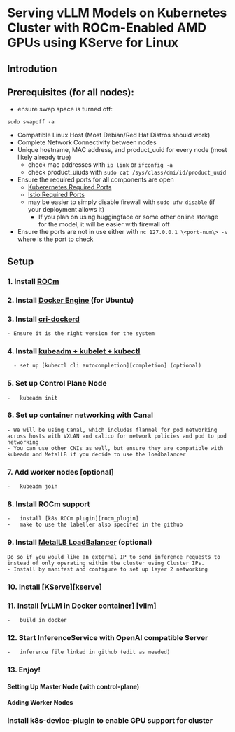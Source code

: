 # Serving vLLM Models on Kubernetes Cluster with ROCm-Enabled AMD GPUs using KServe for Linux

## Introdution



## Prerequisites (for all nodes):
- ensure swap space is turned off:
```
sudo swapoff -a
```
- Compatible Linux Host (Most Debian/Red Hat Distros should work)
- Complete Network Connectivity between nodes
- Unique hostname, MAC address, and product_uuid for every node (most likely already true)
    - check mac addresses with `ip link` or `ifconfig -a`
    - check product_uiuds with `sudo cat /sys/class/dmi/id/product_uuid`
- Ensure the required ports for all components are open
    - [Kuberernetes Required Ports][k8_ports]
    - [Istio Required Ports][istio_ports]
    - may be easier to simply disable firewall with `sudo ufw disable` (if your deployment allows it)
        - If you plan on using huggingface or some other online storage for the model, it will be easier with firewall off
- Ensure the ports are not in use either with `nc 127.0.0.1 \<port-num\> -v` where <port-num> is the port to check
 

[k8_ports]: https://kubernetes.io/docs/reference/networking/ports-and-protocols/
[istio_ports]: https://istio.io/latest/docs/ops/deployment/application-requirements/#ports-used-by-istio
## Setup

### 1. Install [ROCm][rocm]
### 2. Install [Docker Engine][docker-engine] (for Ubuntu)
### 3. Install [cri-dockerd][dockerd]
    - Ensure it is the right version for the system
### 4. Install [kubeadm + kubelet + kubectl][kubeadm]
      - set up [kubectl cli autocompletion][completion] (optional)
### 5.  Set up Control Plane Node
    -   kubeadm init
### 6. Set up container networking with Canal
    - We will be using Canal, which includes flannel for pod networking across hosts with VXLAN and calico for network policies and pod to pod networking
    - You can use other CNIs as well, but ensure they are compatible with kubeadm and MetalLB if you decide to use the loadbalancer
### 7.  Add worker nodes [optional]
    -   kubeadm join
### 8. Install ROCm support
    -   install [k8s ROCm plugin][rocm_plugin]
    -   make to use the labeller also specifed in the github
### 9. Install [MetalLB LoadBalancer][metallb] (optional)
    Do so if you would like an external IP to send inference requests to instead of only operating within tbe cluster using Cluster IPs.
    - Install by manifest and configure to set up layer 2 networking 
### 10. Install [KServe][kserve]
### 11. Install [vLLM in Docker container] [vllm]
    -   build in docker
### 12. Start InferenceService with OpenAI compatible Server
    -   inference file linked in github (edit as needed)
### 13. Enjoy!


#### Setting Up Master Node (with control-plane)

#### Adding Worker Nodes

### Install k8s-device-plugin to enable GPU support for cluster

[rocm]: https://rocm.docs.amd.com/projects/install-on-linux/en/latest/install/quick-start.html
[docker-engine]: https://docs.docker.com/engine/install/ubuntu/
[dockerd]: https://github.com/Mirantis/cri-dockerd/releases
[kubeadm]: https://kubernetes.io/docs/setup/production-environment/tools/kubeadm/install-kubeadm/
[completion]: https://kubernetes.io/docs/tasks/tools/install-kubectl-linux/#enable-shell-autocompletion
[rocm_plugin]: https://github.com/ROCm/k8s-device-plugin
[metallb]: https://metallb.universe.tf/installation/
